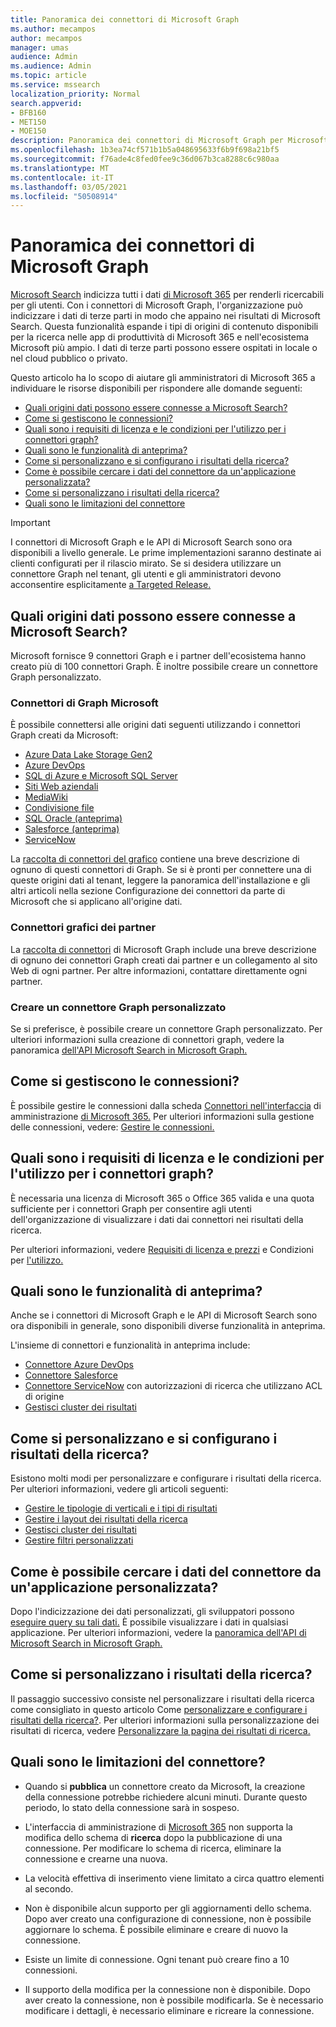 ```yaml
---
title: Panoramica dei connettori di Microsoft Graph
ms.author: mecampos
author: mecampos
manager: umas
audience: Admin
ms.audience: Admin
ms.topic: article
ms.service: mssearch
localization_priority: Normal
search.appverid:
- BFB160
- MET150
- MOE150
description: Panoramica dei connettori di Microsoft Graph per Microsoft Search
ms.openlocfilehash: 1b3ea74cf571b1b5a048695633f6b9f698a21bf5
ms.sourcegitcommit: f76ade4c8fed0fee9c36d067b3ca8288c6c980aa
ms.translationtype: MT
ms.contentlocale: it-IT
ms.lasthandoff: 03/05/2021
ms.locfileid: "50508914"
---
```

<!---Previous ms.author: monaray --->

# <a name="overview-of-microsoft-graph-connectors"></a>Panoramica dei connettori di Microsoft Graph

[Microsoft Search](https://docs.microsoft.com/microsoftsearch/overview-microsoft-search) indicizza tutti i dati [di Microsoft 365](https://www.microsoft.com/microsoft-365) per renderli ricercabili per gli utenti. Con i connettori di Microsoft Graph, l'organizzazione può indicizzare i dati di terze parti in modo che appaino nei risultati di Microsoft Search. Questa funzionalità espande i tipi di origini di contenuto disponibili per la ricerca nelle app di produttività di Microsoft 365 e nell'ecosistema Microsoft più ampio. I dati di terze parti possono essere ospitati in locale o nel cloud pubblico o privato.

<!---link Microsoft Graph reference in line 19 when we have access to relevant documentation--->

Questo articolo ha lo scopo di aiutare gli amministratori di Microsoft 365 a individuare le risorse disponibili per rispondere alle domande seguenti:

* [Quali origini dati possono essere connesse a Microsoft Search?](#what-data-sources-can-be-connected-to-microsoft-search)
* [Come si gestiscono le connessioni?](#how-do-i-manage-my-connections)
* [Quali sono i requisiti di licenza e le condizioni per l'utilizzo per i connettori graph?](#what-are-the-license-requirements-and-terms-of-use-for-graph-connectors)
* [Quali sono le funzionalità di anteprima?](#what-are-the-preview-features)
* [Come si personalizzano e si configurano i risultati della ricerca?](#how-do-i-customize-and-configure-search-results)
* [Come è possibile cercare i dati del connettore da un'applicazione personalizzata?](#how-do-i-search-my-connector-data-from-a-custom-application)
* [Come si personalizzano i risultati della ricerca?](#how-do-i-customize-search-results)
* [Quali sono le limitazioni del connettore](#what-are-the-connector-limitations)

<!---Modify to another note that is more accurate after rollout completion--->
> [!IMPORTANT]
> I connettori di Microsoft Graph e le API di Microsoft Search sono ora disponibili a livello generale. Le prime implementazioni saranno destinate ai clienti configurati per il rilascio mirato. Se si desidera utilizzare un connettore Graph nel tenant, gli utenti e gli amministratori devono acconsentire esplicitamente [a Targeted Release.](https://docs.microsoft.com/microsoft-365/admin/manage/release-options-in-office-365?view=o365-worldwide&preserve-view=true)

<!---Add Value, scenario, example, and/or graphic in December updates--->
<!---Probably remove architecture section below
## Architecture

The following architectural diagram of the Microsoft Graph platform shows how Graph connector content flows through content indexing to user results in [Microsoft Search](https://docs.microsoft.com/microsoftsearch/overview-microsoft-search) clients. The rest of this section explains each of the key building blocks in the diagram.

![Diagram: on-premises and cloud-based data is pulled by connectors and indexed by the Microsoft Search API, and then the Microsoft Search service delivers the results to users.](media/connectors-overview/highlevel-connectors.png)
Graph connectors can pull data from cloud-based (SaaS) data sources and on-premises data stores. The above diagram shows connections to only two data sources, but you can add connections to up ten sources per tenant.

The Microsoft Graph Connectors API instantiates one connection per data source. Then, the API indexes and stores the data. Established connections interact with Microsoft Search, so users can get search results.

You can use the Microsoft 365 [admin center](https://admin.microsoft.com) to setup and manage any of the Graph connectors by Microsoft. The admin center has a simple user interface that makes it easy to establish the connection to your data source, and monitor connection status and utilization.

***Edit paragraph below***
To create a **connection** to a data source, admins need authenticated access to the data and the entire content repository. The data is fed to the graph connector service for indexing.--->

## <a name="what-data-sources-can-be-connected-to-microsoft-search"></a>Quali origini dati possono essere connesse a Microsoft Search?

Microsoft fornisce 9 connettori Graph e i partner dell'ecosistema hanno creato più di 100 connettori Graph. È inoltre possibile creare un connettore Graph personalizzato.

### <a name="graph-connectors-by-microsoft"></a>Connettori di Graph Microsoft

È possibile connettersi alle origini dati seguenti utilizzando i connettori Graph creati da Microsoft:

<!---Add links below when new docs are created--->
* [Azure Data Lake Storage Gen2](azure-data-lake-connector.md)
* [Azure DevOps](azure-devops-connector.md)
* [SQL di Azure e Microsoft SQL Server](MSSQL-connector.md)
* [Siti Web aziendali](enterprise-web-connector.md)
* [MediaWiki](mediawiki-connector.md)
* [Condivisione file](fileshare-connector.md)
* [SQL Oracle (anteprima)](OracleSQL-connector.md)
* [Salesforce (anteprima)](salesforce-connector.md)
* [ServiceNow](servicenow-connector.md)

La [raccolta di connettori del grafico](connectors-gallery.md) contiene una breve descrizione di ognuno di questi connettori di Graph. Se si è pronti per connettere una di queste origini dati [](configure-connector.md) al tenant, leggere la panoramica dell'installazione e gli altri articoli nella sezione Configurazione dei connettori da parte di Microsoft che si applicano all'origine dati.

### <a name="graph-connectors-by-our-partners"></a>Connettori grafici dei partner

La [raccolta di connettori](connectors-gallery.md) di Microsoft Graph include una breve descrizione di ognuno dei connettori Graph creati dai partner e un collegamento al sito Web di ogni partner. Per altre informazioni, contattare direttamente ogni partner.

### <a name="build-your-own-graph-connector"></a>Creare un connettore Graph personalizzato

Se si preferisce, è possibile creare un connettore Graph personalizzato. Per ulteriori informazioni sulla creazione di connettori graph, vedere la panoramica [dell'API Microsoft Search in Microsoft Graph.](https://docs.microsoft.com/graph/search-concept-overview)

## <a name="how-do-i-manage-my-connections"></a>Come si gestiscono le connessioni?

È possibile gestire le connessioni dalla scheda [Connettori nell'interfaccia](https://admin.microsoft.com/Adminportal/Home#/MicrosoftSearch/Connectors) di amministrazione [di Microsoft 365.](https://admin.microsoft.com/) Per ulteriori informazioni sulla gestione delle connessioni, vedere: [Gestire le connessioni.](manage-connector.md)

## <a name="what-are-the-license-requirements-and-terms-of-use-for-graph-connectors"></a>Quali sono i requisiti di licenza e le condizioni per l'utilizzo per i connettori graph?

È necessaria una licenza di Microsoft 365 o Office 365 valida e una quota sufficiente per i connettori Graph per consentire agli utenti dell'organizzazione di visualizzare i dati dai connettori nei risultati della ricerca.

Per ulteriori informazioni, vedere [Requisiti di licenza e prezzi](licensing.md) e Condizioni per [l'utilizzo.](terms-of-use.md)

## <a name="what-are-the-preview-features"></a>Quali sono le funzionalità di anteprima?

Anche se i connettori di Microsoft Graph e le API di Microsoft Search sono ora disponibili in generale, sono disponibili diverse funzionalità in anteprima.

L'insieme di connettori e funzionalità in anteprima include:

* [Connettore Azure DevOps](azure-devops-connector.md)
* [Connettore Salesforce](salesforce-connector.md)
* [Connettore ServiceNow](servicenow-connector.md) con autorizzazioni di ricerca che utilizzano ACL di origine
* [Gestisci cluster dei risultati](result-cluster.md)

## <a name="how-do-i-customize-and-configure-search-results"></a>Come si personalizzano e si configurano i risultati della ricerca?

Esistono molti modi per personalizzare e configurare i risultati della ricerca. Per ulteriori informazioni, vedere gli articoli seguenti:

* [Gestire le tipologie di verticali e i tipi di risultati](customize-search-page.md)
* [Gestire i layout dei risultati della ricerca](customize-results-layout.md)
* [Gestisci cluster dei risultati](result-cluster.md)
* [Gestire filtri personalizzati](custom-filters.md)

## <a name="how-do-i-search-my-connector-data-from-a-custom-application"></a>Come è possibile cercare i dati del connettore da un'applicazione personalizzata?

Dopo l'indicizzazione dei dati personalizzati, gli sviluppatori possono [eseguire query su tali dati.](https://docs.microsoft.com/graph/search-concept-custom-types) È possibile visualizzare i dati in qualsiasi applicazione. Per ulteriori informazioni, vedere la [panoramica dell'API di Microsoft Search in Microsoft Graph.](https://docs.microsoft.com/graph/search-concept-overview)

## <a name="how-do-i-customize-search-results"></a>Come si personalizzano i risultati della ricerca?

Il passaggio successivo consiste nel personalizzare i risultati della ricerca come consigliato in questo articolo Come [personalizzare e configurare i risultati della ricerca?](#how-do-i-customize-and-configure-search-results). Per ulteriori informazioni sulla personalizzazione dei risultati di ricerca, vedere [Personalizzare la pagina dei risultati di ricerca.](https://docs.microsoft.com/microsoftsearch/configure-connector#next-steps-customize-the-search-results-page)

## <a name="what-are-the-connector-limitations"></a>Quali sono le limitazioni del connettore?

* Quando si **pubblica** un connettore creato da Microsoft, la creazione della connessione potrebbe richiedere alcuni minuti. Durante questo periodo, lo stato della connessione sarà in sospeso.

* L'interfaccia di amministrazione di [Microsoft 365](https://admin.microsoft.com) non supporta la modifica dello schema di **ricerca** dopo la pubblicazione di una connessione. Per modificare lo schema di ricerca, eliminare la connessione e crearne una nuova.

* La velocità effettiva di inserimento viene limitato a circa quattro elementi al secondo.

* Non è disponibile alcun supporto per gli aggiornamenti dello schema. Dopo aver creato una configurazione di connessione, non è possibile aggiornare lo schema. È possibile eliminare e creare di nuovo la connessione.

* Esiste un limite di connessione. Ogni tenant può creare fino a 10 connessioni.

* Il supporto della modifica per la connessione non è disponibile. Dopo aver creato la connessione, non è possibile modificarla. Se è necessario modificare i dettagli, è necessario eliminare e ricreare la connessione.
